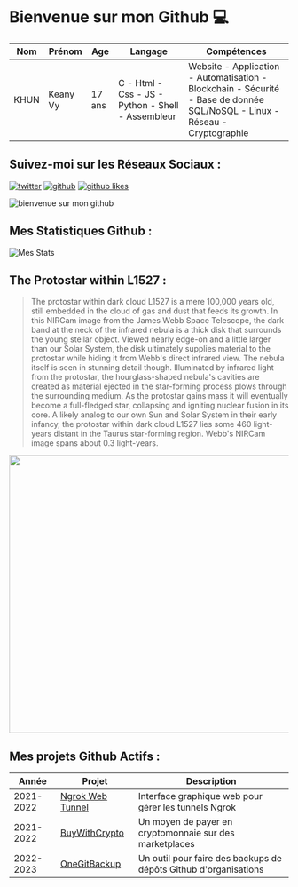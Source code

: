 # Bienvenue sur mon Github 💻
| Nom | Prénom | Age | Langage | Compétences |
|---  |---     |---  |---      |---
| KHUN | Keany Vy | 17 ans | C - Html - Css - JS - Python - Shell - Assembleur | Website - Application - Automatisation - Blockchain - Sécurité - Base de donnée SQL/NoSQL - Linux - Réseau - Cryptographie |

## Suivez-moi sur les Réseaux Sociaux :
[![twitter](https://img.shields.io/twitter/follow/thisiskeanyvy?style=social)](https://twitter.com/thisiskeanyvy)
[![github](https://img.shields.io/github/followers/thisiskeanyvy?style=social)](https://github.com/thisiskeanyvy?tab=followers)
[![github likes](https://img.shields.io/github/stars/thisiskeanyvy?style=social)](https://github.com/thisiskeanyvy)

![bienvenue sur mon github](https://thisiskeanyvy-hosting.pages.dev/banner.gif)

## Mes Statistiques Github :
![Mes Stats](https://github-readme-stats.vercel.app/api?username=thisiskeanyvy&show_icons=true&theme=radical)

## The Protostar within L1527 :

> The protostar within dark cloud L1527 is a mere 100,000 years old, still embedded in the cloud of gas and dust that feeds its growth. In this NIRCam image from the James Webb Space Telescope, the dark band at the neck of the infrared nebula is a thick disk that surrounds the young stellar object.  Viewed nearly edge-on and a little larger than our Solar System, the disk ultimately supplies material to the protostar while hiding it from Webb's direct infrared view. The nebula itself is seen in stunning detail though. Illuminated by infrared light from the protostar, the hourglass-shaped nebula's cavities are created as material ejected in the star-forming process plows through the surrounding medium. As the protostar gains mass it will eventually become a full-fledged star, collapsing and igniting nuclear fusion in its core. A likely analog to our own Sun and Solar System in their early infancy, the protostar within dark cloud L1527 lies some 460 light-years distant in the Taurus star-forming region. Webb's NIRCam image spans about 0.3 light-years.

<img src='https://apod.nasa.gov/apod/image/2211/weic2219a1024.jpg' width="800" height="500"/>

## Mes projets Github Actifs :
| Année | Projet | Description |
|---   |---     |---          |
| 2021-2022 | [Ngrok Web Tunnel](https://github.com/thisiskeanyvy/ngrok-web-manager) | Interface graphique web pour gérer les tunnels Ngrok |
| 2021-2022 | [BuyWithCrypto](https://github.com/BuyWithCrypto) | Un moyen de payer en cryptomonnaie sur des marketplaces |
| 2022-2023 | [OneGitBackup](https://github.com/BuyWithCrypto/OneGitBackup) | Un outil pour faire des backups de dépôts Github d'organisations |